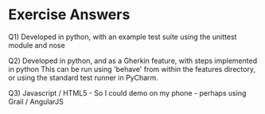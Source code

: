 # Exercise Answers

Q1) Developed in python, with an example test suite using the unittest module and nose

Q2) Developed in python, and as a Gherkin feature, with steps implemented in python
This can be run using 'behave' from within the features directory, or using the standard test runner in PyCharm.

Q3) Javascript / HTML5 - So I could demo on my phone - perhaps using Grail / AngularJS

